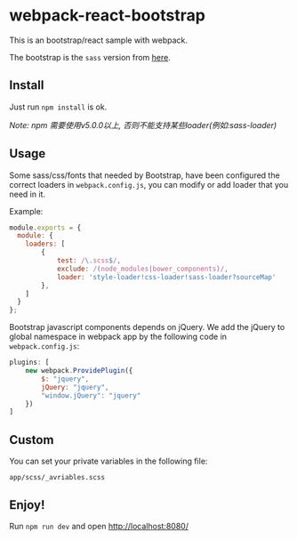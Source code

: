 webpack-react-bootstrap
=================

This is an bootstrap/react sample with webpack.

The bootstrap is the `sass` version from [here](https://github.com/twbs/bootstrap-sass). 

Install
-----
Just run `npm install` is ok.

*Note: npm 需要使用v5.0.0以上, 否则不能支持某些loader(例如:sass-loader)*

Usage
-----

Some sass/css/fonts that needed by Bootstrap, have been configured the correct loaders in `webpack.config.js`, you can modify or add loader that you need in it.
 
 Example:

``` javascript
module.exports = {
  module: {
    loaders: [
        {
            test: /\.scss$/,
            exclude: /(node_modules|bower_components)/,
            loader: 'style-loader!css-loader!sass-loader?sourceMap'
        },
    ]
  }
};
```

Bootstrap javascript components depends on jQuery.
We add the jQuery to global namespace in webpack app by the following code in `webpack.config.js`:

``` javascript
plugins: [
    new webpack.ProvidePlugin({
        $: "jquery",
        jQuery: "jquery",
        "window.jQuery": "jquery"
    })
]
```

Custom
-----

You can set your private variables in the following file:

`app/scss/_avriables.scss`


Enjoy!
-----

Run `npm run dev` and open [http://localhost:8080/](http://localhost:8080/)